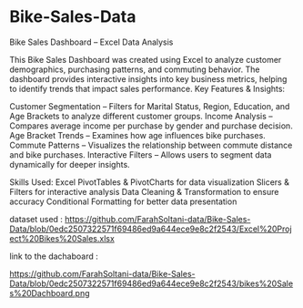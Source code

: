 # Bike-Sales-Data

Bike Sales Dashboard – Excel Data Analysis

This Bike Sales Dashboard was created using Excel to analyze customer demographics, purchasing patterns, and commuting behavior.
The dashboard provides interactive insights into key business metrics, helping to identify trends that impact sales performance.
Key Features & Insights:

 Customer Segmentation – Filters for Marital Status, Region, Education, and Age Brackets to analyze different customer groups.
 Income Analysis – Compares average income per purchase by gender and purchase decision.
 Age Bracket Trends – Examines how age influences bike purchases.
  Commute Patterns – Visualizes the relationship between commute distance and bike purchases.
 Interactive Filters – Allows users to segment data dynamically for deeper insights.
 
Skills  Used:
 Excel PivotTables & PivotCharts for data visualization
 Slicers & Filters for interactive analysis
 Data Cleaning & Transformation to ensure accuracy
 Conditional Formatting for better data presentation


dataset used :
https://github.com/FarahSoltani-data/Bike-Sales-Data/blob/0edc2507322571f69486ed9a644ece9e8c2f2543/Excel%20Project%20Bikes%20Sales.xlsx

link to the dachaboard :

https://github.com/FarahSoltani-data/Bike-Sales-Data/blob/0edc2507322571f69486ed9a644ece9e8c2f2543/bikes%20Sales%20Dachboard.png


